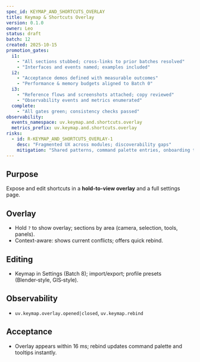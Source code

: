 ```yaml
---
spec_id: KEYMAP_AND_SHORTCUTS_OVERLAY
title: Keymap & Shortcuts Overlay
version: 0.1.0
owner: Leo
status: draft
batch: 12
created: 2025-10-15
promotion_gates:
  i1:
    - "All sections stubbed; cross-links to prior batches resolved"
    - "Interfaces and events named; examples included"
  i2:
    - "Acceptance demos defined with measurable outcomes"
    - "Performance & memory budgets aligned to Batch 0"
  i3:
    - "Reference flows and screenshots attached; copy reviewed"
    - "Observability events and metrics enumerated"
  complete:
    - "All gates green; consistency checks passed"
observability:
  events_namespace: uv.keymap.and.shortcuts.overlay
  metrics_prefix: uv.keymap.and.shortcuts.overlay
risks:
  - id: R-KEYMAP_AND_SHORTCUTS_OVERLAY-1
    desc: "Fragmented UX across modules; discoverability gaps"
    mitigation: "Shared patterns, command palette entries, onboarding tours, metrics-informed iteration"
---
```


## Purpose
Expose and edit shortcuts in a **hold-to-view overlay** and a full settings page.

## Overlay
- Hold `?` to show overlay; sections by area (camera, selection, tools, panels).
- Context-aware: shows current conflicts; offers quick rebind.

## Editing
- Keymap in Settings (Batch 8); import/export; profile presets (Blender‑style, GIS‑style).

## Observability
- `uv.keymap.overlay.opened|closed`, `uv.keymap.rebind`

## Acceptance
- Overlay appears within 16 ms; rebind updates command palette and tooltips instantly.

